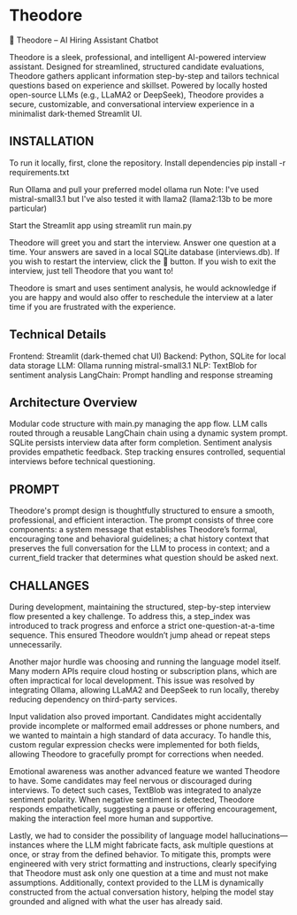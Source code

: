 # Theodore
 
🤖 Theodore – AI Hiring Assistant Chatbot

Theodore is a sleek, professional, and intelligent AI-powered interview assistant. Designed for streamlined, structured candidate evaluations, Theodore gathers applicant information step-by-step and tailors technical questions based on experience and skillset. Powered by locally hosted open-source LLMs (e.g., LLaMA2 or DeepSeek), Theodore provides a secure, customizable, and conversational interview experience in a minimalist dark-themed Streamlit UI.

## INSTALLATION

To run it locally, first, clone the repository.
Install dependencies
pip install -r requirements.txt

Run Ollama and pull your preferred model
ollama run <model> 
Note: I've used mistral-small3.1 but I've also tested it with llama2 (llama2:13b to be more particular)

Start the Streamlit app using streamlit run main.py

Theodore will greet you and start the interview.
Answer one question at a time.
Your answers are saved in a local SQLite database (interviews.db).
If you wish to restart the interview, click the 🔁 button.
If you wish to exit the interview, just tell Theodore that you want to! 

Theodore is smart and uses sentiment analysis, he would acknowledge if you are happy and would also offer to reschedule the interview at a later time if you are frustrated with the experience.

## Technical Details

Frontend: Streamlit (dark-themed chat UI)
Backend: Python, SQLite for local data storage
LLM: Ollama running mistral-small3.1
NLP: TextBlob for sentiment analysis
LangChain: Prompt handling and response streaming

## Architecture Overview

Modular code structure with main.py managing the app flow.
LLM calls routed through a reusable LangChain chain using a dynamic system prompt.
SQLite persists interview data after form completion.
Sentiment analysis provides empathetic feedback.
Step tracking ensures controlled, sequential interviews before technical questioning.

## PROMPT

Theodore's prompt design is thoughtfully structured to ensure a smooth, professional, and efficient interaction. The prompt consists of three core components: a system message that establishes Theodore’s formal, encouraging tone and behavioral guidelines; a chat history context that preserves the full conversation for the LLM to process in context; and a current_field tracker that determines what question should be asked next.

## CHALLANGES 

During development, maintaining the structured, step-by-step interview flow presented a key challenge. To address this, a step_index was introduced to track progress and enforce a strict one-question-at-a-time sequence. This ensured Theodore wouldn’t jump ahead or repeat steps unnecessarily.

Another major hurdle was choosing and running the language model itself. Many modern APIs require cloud hosting or subscription plans, which are often impractical for local development. This issue was resolved by integrating Ollama, allowing LLaMA2 and DeepSeek to run locally, thereby reducing dependency on third-party services.

Input validation also proved important. Candidates might accidentally provide incomplete or malformed email addresses or phone numbers, and we wanted to maintain a high standard of data accuracy. To handle this, custom regular expression checks were implemented for both fields, allowing Theodore to gracefully prompt for corrections when needed.

Emotional awareness was another advanced feature we wanted Theodore to have. Some candidates may feel nervous or discouraged during interviews. To detect such cases, TextBlob was integrated to analyze sentiment polarity. When negative sentiment is detected, Theodore responds empathetically, suggesting a pause or offering encouragement, making the interaction feel more human and supportive.

Lastly, we had to consider the possibility of language model hallucinations—instances where the LLM might fabricate facts, ask multiple questions at once, or stray from the defined behavior. To mitigate this, prompts were engineered with very strict formatting and instructions, clearly specifying that Theodore must ask only one question at a time and must not make assumptions. Additionally, context provided to the LLM is dynamically constructed from the actual conversation history, helping the model stay grounded and aligned with what the user has already said.


